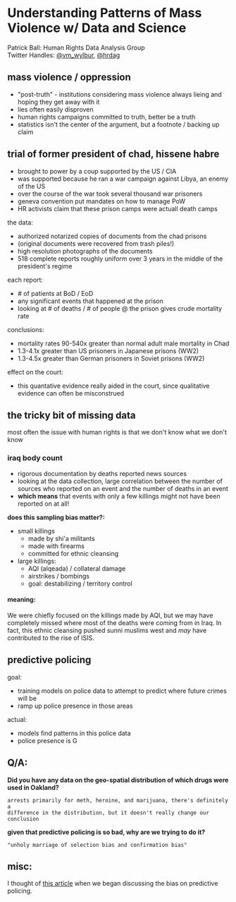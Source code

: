 # Understanding Patterns of Mass Violence w/ Data and Science

Patrick Ball: Human Rights Data Analysis Group  
Twitter Handles: [@vm_wylbur](https://twitter.com/vm_wylbur),
[@hrdag](https://twitter.com/hrdag)

## mass violence / oppression

* "post-truth" - institutions considering mass violence always lieing and
  hoping they get away with it
* lies often easily disproven
* human rights campaigns committed to truth, better be a truth
* statistics isn't the center of the argument, but a footnote / backing up claim

## trial of former president of chad, hissene habre

* brought to power by a coup supported by the US / CIA
* was supported because he ran a war campaign against Libya, an enemy of the US
* over the course of the war took several thousand war prisoners
* geneva convention put mandates on how to manage PoW
* HR activists claim that these prison camps were actuall death camps

the data:  
* authorized notarized copies of documents from the chad prisons
* (original documents were recovered from trash piles!)
* high resolution photographs of the documents
* 518 complete reports roughly uniform over 3 years in the middle of the
  president's regime

each report:  
* \# of patients at BoD / EoD
* any significant events that happened at the prison
* looking at # of deaths / # of people @ the prison gives crude mortality rate

conclusions:  
* mortality rates 90-540x greater than normal adult male mortality in Chad
* 1.3-4.1x greater than US prisoners in Japanese prisons (WW2)
* 1.3-4.5x greater than German prisoners in Soviet prisons (WW2)

effect on the court:  
* this quantative evidence really aided in the court, since qualitative
  evidence can often be misconstrued

## the tricky bit of missing data

most often the issue with human rights is that we don't know what we don't know

### iraq body count

* rigorous documentation by deaths reported news sources
* looking at the data collection, large correlation between the number of
  sources who reported on an event and the number of deaths in an event
* **which means** that events with only a few killings might not have been
  reported on at all!

**does this sampling bias matter?:**  
* small killings
    * made by shi'a militants
    * made with firearms
    * committed for ethnic cleansing
* large killings:
    * AQI (alqeada) / collateral damage
    * airstrikes / bombings
    * goal: destabilizing / territory control

#### meaning:  

We were chiefly focused on the killings made by AQI, but we may have completely
missed where most of the deaths were coming from in Iraq.  In fact, this ethnic
cleansing pushed sunni muslims west and *may* have contributed to the rise of
ISIS.

## predictive policing

goal:  
* training models on police data to attempt to predict where future crimes 
  will be
* ramp up police presence in those areas

actual:  
* models find patterns in this police data
* police presence is G

## Q/A:

**Did you have any data on the geo-spatial distribution of which drugs were
used in Oakland?**

    arrests primarily for meth, heroine, and marijuana, there's definitely a
    difference in the distribution, but it doesn't really change our conclusion

**given that predictive policing is so bad, why are we trying to do it?**

    "unholy marriage of selection bias and confirmation bias" 

## misc:

I thought of [this article](https://blog.godatadriven.com/fairness-in-ml) when
we began discussing the bias on predictive policing.

